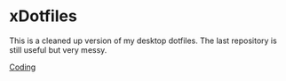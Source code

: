 # xDotfiles
This is a cleaned up version of my desktop dotfiles. The last repository is still useful but very messy. 

[Coding](http://a.pomf.se/ktqxxc.png)
